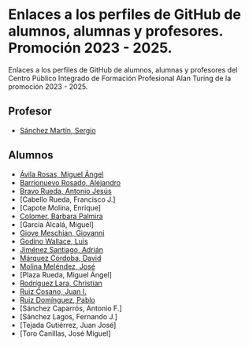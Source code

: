 # Enlaces a los perfiles de GitHub de alumnos, alumnas y profesores. Promoción 2023 - 2025.

Enlaces a los perfiles de GitHub de alumnos, alumnas y profesores del Centro Público Integrado de Formación Profesional Alan Turing de la promoción 2023 - 2025.

## Profesor

* [Sánchez Martín, Sergio](https://github.com/SergioSanchezMartin)

## Alumnos

* [Ávila Rosas, Miguel Ángel](https://github.com/CBruxter)
* [Barrionuevo Rosado, Alejandro](https://github.com/Alejandro-BR)
* [Bravo Rueda, Antonio Jesús](https://github.com/antoniobr4)
* [Cabello Rueda, Francisco J.]
* [Capote Molina, Enrique]
* [Colomer, Bárbara Palmira](https://github.com/bcolomer)
* [García Alcalá, Miguel]
* [Giove Meschian, Giovanni](https://github.com/TheRealGGIOVI)
* [Godino Wallace, Luis](https://github.com/Luisito2312)
* [Jiménez Santiago, Adrián](https://github.com/AdrianJS2009)
* [Márquez Córdoba, David](https://github.com/davidmarquezcordoba)
* [Molina Meléndez, José](https://github.com/Jmolmel)
* [Plaza Rueda, Miguel Ángel]
* [Rodríguez Lara, Christian](https://github.com/Chriistiiaann)
* [Ruiz Cosano, Juan I.](https://github.com/nachooruiiz)
* [Ruiz Domínguez, Pablo](https://github.com/pablo-r-d)
* [Sánchez Caparrós, Antonio F.]
* [Sánchez Lagos, Fernando J.]
* [Tejada Gutiérrez, Juan José]
* [Toro Canillas, José Miguel]
